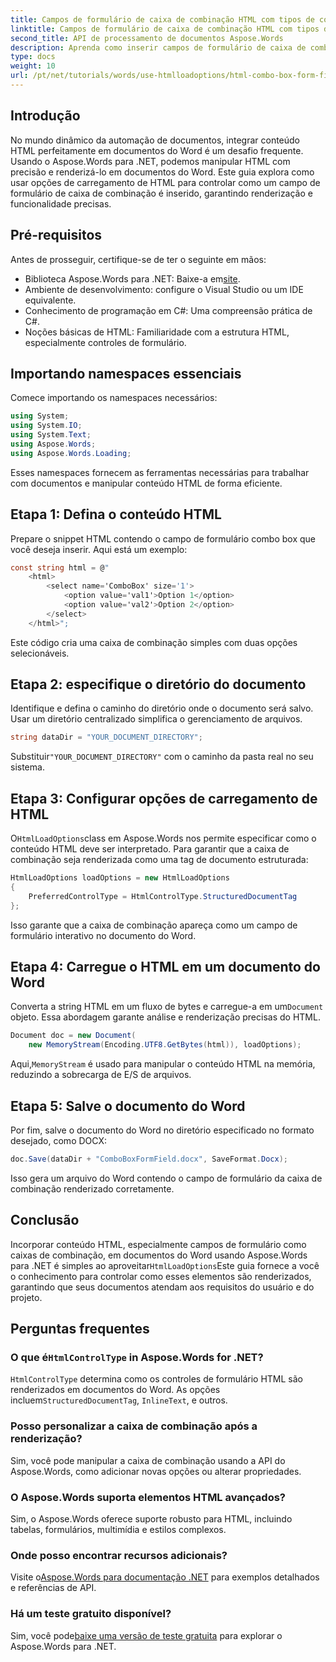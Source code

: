 ```yaml
---
title: Campos de formulário de caixa de combinação HTML com tipos de controle preferenciais
linktitle: Campos de formulário de caixa de combinação HTML com tipos de controle preferenciais
second_title: API de processamento de documentos Aspose.Words
description: Aprenda como inserir campos de formulário de caixa de combinação em documentos do Word usando o Aspose.Words para .NET. Este guia passo a passo abrange opções de carregamento de HTML, tipos de controle preferenciais e dicas avançadas de personalização para automação de documentos sem interrupções.
type: docs
weight: 10
url: /pt/net/tutorials/words/use-htmlloadoptions/html-combo-box-form-fields-with-preferred-control-types/
---
```

## Introdução

No mundo dinâmico da automação de documentos, integrar conteúdo HTML perfeitamente em documentos do Word é um desafio frequente. Usando o Aspose.Words para .NET, podemos manipular HTML com precisão e renderizá-lo em documentos do Word. Este guia explora como usar opções de carregamento de HTML para controlar como um campo de formulário de caixa de combinação é inserido, garantindo renderização e funcionalidade precisas.

## Pré-requisitos

Antes de prosseguir, certifique-se de ter o seguinte em mãos:

-  Biblioteca Aspose.Words para .NET: Baixe-a em[site](https://releases.aspose.com/words/net/). 
- Ambiente de desenvolvimento: configure o Visual Studio ou um IDE equivalente.  
- Conhecimento de programação em C#: Uma compreensão prática de C#.  
- Noções básicas de HTML: Familiaridade com a estrutura HTML, especialmente controles de formulário.  

## Importando namespaces essenciais

Comece importando os namespaces necessários:

```csharp
using System;
using System.IO;
using System.Text;
using Aspose.Words;
using Aspose.Words.Loading;
```

Esses namespaces fornecem as ferramentas necessárias para trabalhar com documentos e manipular conteúdo HTML de forma eficiente.

## Etapa 1: Defina o conteúdo HTML

Prepare o snippet HTML contendo o campo de formulário combo box que você deseja inserir. Aqui está um exemplo:

```csharp
const string html = @"
    <html>
        <select name='ComboBox' size='1'>
            <option value='val1'>Option 1</option>
            <option value='val2'>Option 2</option>
        </select>
    </html>";
```

Este código cria uma caixa de combinação simples com duas opções selecionáveis.

## Etapa 2: especifique o diretório do documento

Identifique e defina o caminho do diretório onde o documento será salvo. Usar um diretório centralizado simplifica o gerenciamento de arquivos.

```csharp
string dataDir = "YOUR_DOCUMENT_DIRECTORY";
```

 Substituir`"YOUR_DOCUMENT_DIRECTORY"` com o caminho da pasta real no seu sistema.

## Etapa 3: Configurar opções de carregamento de HTML

 O`HtmlLoadOptions`class em Aspose.Words nos permite especificar como o conteúdo HTML deve ser interpretado. Para garantir que a caixa de combinação seja renderizada como uma tag de documento estruturada:

```csharp
HtmlLoadOptions loadOptions = new HtmlLoadOptions
{
    PreferredControlType = HtmlControlType.StructuredDocumentTag
};
```

Isso garante que a caixa de combinação apareça como um campo de formulário interativo no documento do Word.

## Etapa 4: Carregue o HTML em um documento do Word

 Converta a string HTML em um fluxo de bytes e carregue-a em um`Document` objeto. Essa abordagem garante análise e renderização precisas do HTML.

```csharp
Document doc = new Document(
    new MemoryStream(Encoding.UTF8.GetBytes(html)), loadOptions);
```

 Aqui,`MemoryStream` é usado para manipular o conteúdo HTML na memória, reduzindo a sobrecarga de E/S de arquivos.

## Etapa 5: Salve o documento do Word

Por fim, salve o documento do Word no diretório especificado no formato desejado, como DOCX:

```csharp
doc.Save(dataDir + "ComboBoxFormField.docx", SaveFormat.Docx);
```

Isso gera um arquivo do Word contendo o campo de formulário da caixa de combinação renderizado corretamente.

## Conclusão

 Incorporar conteúdo HTML, especialmente campos de formulário como caixas de combinação, em documentos do Word usando Aspose.Words para .NET é simples ao aproveitar`HtmlLoadOptions`Este guia fornece a você o conhecimento para controlar como esses elementos são renderizados, garantindo que seus documentos atendam aos requisitos do usuário e do projeto.

## Perguntas frequentes

###  O que é`HtmlControlType` in Aspose.Words for .NET?
`HtmlControlType` determina como os controles de formulário HTML são renderizados em documentos do Word. As opções incluem`StructuredDocumentTag`, `InlineText`, e outros.

### Posso personalizar a caixa de combinação após a renderização?
Sim, você pode manipular a caixa de combinação usando a API do Aspose.Words, como adicionar novas opções ou alterar propriedades.

### O Aspose.Words suporta elementos HTML avançados?
Sim, o Aspose.Words oferece suporte robusto para HTML, incluindo tabelas, formulários, multimídia e estilos complexos.

### Onde posso encontrar recursos adicionais?
 Visite o[Aspose.Words para documentação .NET](https://reference.aspose.com/words/net/) para exemplos detalhados e referências de API.

### Há um teste gratuito disponível?
 Sim, você pode[baixe uma versão de teste gratuita](https://releases.aspose.com/) para explorar o Aspose.Words para .NET.